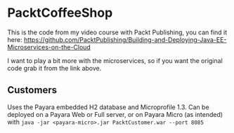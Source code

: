 # PacktCoffeeShop

This is the code from my video course with Packt Publishing, you can find it here: https://github.com/PacktPublishing/Building-and-Deploying-Java-EE-Microservices-on-the-Cloud

I want to play a bit more with the microservices, so if you want the original code grab it from the link above.

## Customers
Uses the Payara embedded H2 database and Microprofile 1.3. Can be deployed on a Payara Web or Full server, or on Payara Micro (as intended) with `java -jar <payara-micro>.jar PacktCustomer.war --port 8085`
